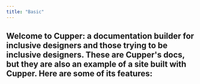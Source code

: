 ```yaml
---
title: "Basic"
---
```


## Welcome to **Cupper**: a documentation builder for inclusive designers and those trying to be inclusive designers. These are **Cupper's** docs, but they are also an example of a site built with **Cupper**. Here are some of its features:
